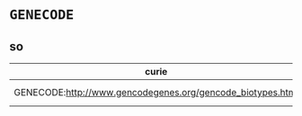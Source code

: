 # `GENECODE`

## so

| curie                                                      |   usages | nodes                                                                                            |
|------------------------------------------------------------|----------|--------------------------------------------------------------------------------------------------|
| GENECODE:http://www.gencodegenes.org/gencode_biotypes.html |        2 | [SO:0002131](https://bioregistry.io/SO:0002131), [SO:0002132](https://bioregistry.io/SO:0002132) |

